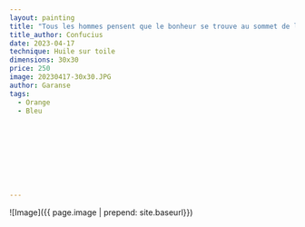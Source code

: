 ```yaml
---
layout: painting
title: "Tous les hommes pensent que le bonheur se trouve au sommet de la montagne, alors qu'il réside dans la façon de la gravir."                   
title_author: Confucius                                     
date: 2023-04-17
technique: Huile sur toile 
dimensions: 30x30
price: 250
image: 20230417-30x30.JPG
author: Garanse
tags:
  - Orange
  - Bleu
  
  
  
  
  
  
  
  
  
---
```

![Image]({{ page.image | prepend: site.baseurl}})

